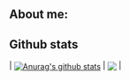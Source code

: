 ## About me:



## Github stats
| <a href="https://github.com/furthestgoose/github-readme-stats"><img align="center" src="https://github-readme-stats.vercel.app/api?username=furthestgoose&show_icons=true&include_all_commits=true&theme=buefy&hide_border=true" alt="Anurag's github stats" /></a> | <a href="https://github.com/furthestgoose/github-readme-stats"><img align="center" src="https://github-readme-stats.vercel.app/api/top-langs/?username=furthestgoose&layout=compact&theme=buefy&hide_border=true" /></a> |